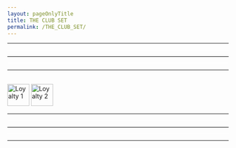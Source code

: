 ```yaml
---
layout: pageOnlyTitle
title: THE CLUB SET
permalink: /THE_CLUB_SET/
---
```


<html>
<hr style="height:2px;border-width:0;background-color:grey;width:100%;">
<hr style="height:1px;border-width:0;background-color:white;width:100%;">
<hr style="height:1px;border-width:0;background-color:black;width:100%;">
<hr style="height:1px;border-width:0;background-color:white;width:100%;">
<hr style="height:2px;border-width:0;background-color:grey;width:100%;">
<br>
</html>

<img src="/images/loyalty/LOYALTY1.png" alt="Loyalty 1" width="50" >
<img src="/images/loyalty/LOYALTY2.png" alt="Loyalty 2" width="50" >

<html>
<br>
<hr style="height:2px;border-width:0;background-color:grey;width:100%;">
<hr style="height:1px;border-width:0;background-color:white;width:100%;">
<hr style="height:1px;border-width:0;background-color:black;width:100%;">
<hr style="height:1px;border-width:0;background-color:white;width:100%;">
<hr style="height:2px;border-width:0;background-color:grey;width:100%;">
</html>
